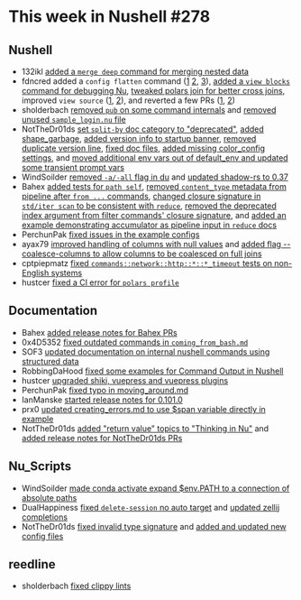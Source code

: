 # This week in Nushell #278

## Nushell

- 132ikl [added a `merge deep` command for merging nested data](https://github.com/nushell/nushell/pull/14525)
- fdncred added a `config flatten` command ([1](https://github.com/nushell/nushell/pull/14621) [2](https://github.com/nushell/nushell/pull/14639), [3](https://github.com/nushell/nushell/pull/14635)), [added a `view blocks` command for debugging Nu](https://github.com/nushell/nushell/pull/14610), [tweaked polars join for better cross joins](https://github.com/nushell/nushell/pull/14586), improved `view source` ([1](https://github.com/nushell/nushell/pull/14609), [2](https://github.com/nushell/nushell/pull/14624)), and reverted a few PRs ([1](https://github.com/nushell/nushell/pull/14598), [2](https://github.com/nushell/nushell/pull/14606))
- sholderbach [removed `pub` on some command internals](https://github.com/nushell/nushell/pull/14636) and [removed unused `sample_login.nu` file](https://github.com/nushell/nushell/pull/14632)
- NotTheDr01ds [set `split-by` doc category to "deprecated"](https://github.com/nushell/nushell/pull/14633), [added shape_garbage](https://github.com/nushell/nushell/pull/14626), [added version info to startup banner](https://github.com/nushell/nushell/pull/14625), [removed duplicate version line](https://github.com/nushell/nushell/pull/14611), [fixed doc files](https://github.com/nushell/nushell/pull/14608), [added missing color_config settings](https://github.com/nushell/nushell/pull/14603), and [moved additional env vars out of default_env and updated some transient prompt vars](https://github.com/nushell/nushell/pull/14579)
- WindSoilder [removed `-a/-all` flag in du](https://github.com/nushell/nushell/pull/14618) and [updated shadow-rs to 0.37](https://github.com/nushell/nushell/pull/14617)
- Bahex [added tests for `path self`](https://github.com/nushell/nushell/pull/14607), [removed `content_type` metadata from pipeline after `from ...` commands](https://github.com/nushell/nushell/pull/14602), [changed closure signature in `std/iter scan` to be consistent with `reduce`](https://github.com/nushell/nushell/pull/14596), [removed the deprecated index argument from filter commands' closure signature](https://github.com/nushell/nushell/pull/14594), and [added an example demonstrating accumulator as pipeline input in `reduce` docs](https://github.com/nushell/nushell/pull/14593)
- PerchunPak [fixed issues in the example configs](https://github.com/nushell/nushell/pull/14601)
- ayax79 [improved handling of columns with null values](https://github.com/nushell/nushell/pull/14588) and [added flag --coalesce-columns to allow columns to be coalesced on full joins](https://github.com/nushell/nushell/pull/14578)
- cptpiepmatz [fixed `commands::network::http::*::*_timeout` tests on non-English systems](https://github.com/nushell/nushell/pull/14640)
- hustcer [fixed a CI error for `polars profile`](https://github.com/nushell/nushell/pull/14642)

## Documentation

- Bahex [added release notes for Bahex PRs](https://github.com/nushell/nushell.github.io/pull/1689)
- 0x4D5352 [fixed outdated commands in `coming_from_bash.md`](https://github.com/nushell/nushell.github.io/pull/1688)
- SOF3 [updated documentation on internal nushell commands using structured data](https://github.com/nushell/nushell.github.io/pull/1686)
- RobbingDaHood [fixed some examples for Command Output in Nushell](https://github.com/nushell/nushell.github.io/pull/1683)
- hustcer [upgraded shiki, vuepress and vuepress plugins](https://github.com/nushell/nushell.github.io/pull/1682)
- PerchunPak [fixed typo in moving_around.md](https://github.com/nushell/nushell.github.io/pull/1681)
- IanManske [started release notes for 0.101.0](https://github.com/nushell/nushell.github.io/pull/1680)
- prx0 [updated creating_errors.md to use $span variable directly in example](https://github.com/nushell/nushell.github.io/pull/1679)
- NotTheDr01ds [added "return value" topics to "Thinking in Nu"](https://github.com/nushell/nushell.github.io/pull/1677) and [added release notes for NotTheDr01ds PRs](https://github.com/nushell/nushell.github.io/pull/1673)

## Nu_Scripts

- WindSoilder [made conda activate expand $env.PATH to a connection of absolute paths](https://github.com/nushell/nu_scripts/pull/998)
- DualHappiness [fixed `delete-session` no auto target](https://github.com/nushell/nu_scripts/pull/997) and [updated zellij completions](https://github.com/nushell/nu_scripts/pull/994)
- NotTheDr01ds [fixed invalid type signature](https://github.com/nushell/nu_scripts/pull/996) and [added and updated new config files](https://github.com/nushell/nu_scripts/pull/995)

## reedline

- sholderbach [fixed clippy lints](https://github.com/nushell/reedline/pull/861)
